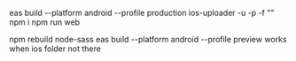 eas build --platform android --profile production
ios-uploader -u  -p  -f ""
npm i
npm run web

npm rebuild node-sass
eas build --platform android --profile preview
works when ios folder not there